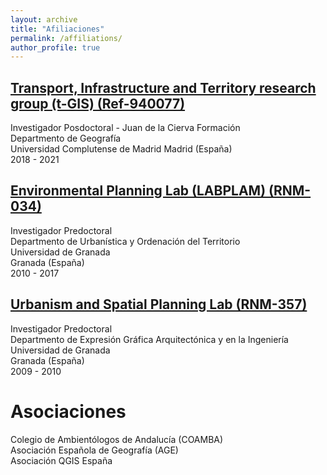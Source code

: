 ```yaml
---
layout: archive
title: "Afiliaciones"
permalink: /affiliations/
author_profile: true
---
```


## <a href="https://www.ucm.es/tgis/">Transport, Infrastructure and Territory research group (t-GIS) (Ref-940077)</a>
Investigador Posdoctoral - Juan de la Cierva Formación  
Departmento de Geografía  
Universidad Complutense de Madrid
Madrid (España)  
2018 - 2021  


## <a href="https://territorialcluster.ugr.es/">Environmental Planning Lab (LABPLAM) (RNM-034)</a>
Investigador Predoctoral  
Departmento de Urbanística y Ordenación del Territorio  
Universidad de Granada  
Granada (España)  
2010 - 2017  

## <a href="https://territorialcluster.ugr.es/">Urbanism and Spatial Planning Lab (RNM-357)</a>
Investigador Predoctoral  
Departmento de Expresión Gráfica Arquitectónica y en la Ingeniería  
Universidad de Granada  
Granada (España)  
2009 - 2010  

# Asociaciones

Colegio de Ambientólogos de Andalucía (COAMBA)   
Asociación Española de Geografía (AGE)   
Asociación QGIS España   
